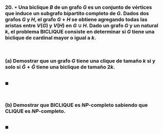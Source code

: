 ### 20. ⋆ Una biclique $B$ de un grafo $G$ es un conjunto de vértices que induce un subgrafo bipartito completo de $G$. Dados dos grafos $G$ y $H$, el grafo $G + H$ se obtiene agregando todas las aristas entre $V(G)$ y $V(H)$ en $G \cup H$. Dado un grafo $G$ y un natural $k$, el problema BICLIQUE consiste en determinar si $G$ tiene una biclique de cardinal mayor o igual a $k$.

<br>

### (a) Demostrar que un grafo $G$ tiene una clique de tamaño $k$ si y solo si $\bar G + \bar G$ tiene una biclique de tamaño $2k$.

\
$\blacksquare$


<br>

### (b) Demostrar que BICLIQUE es $NP$-completo sabiendo que CLIQUE es $NP$-completo.

\
$\blacksquare$

